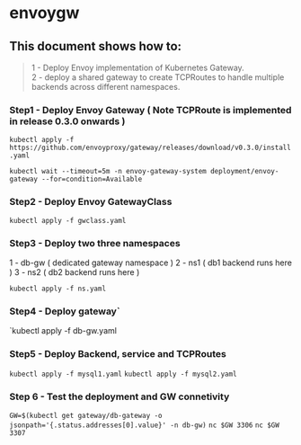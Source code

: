 # envoygw
## This document shows how to:
>   1 - Deploy Envoy implementation of Kubernetes Gateway.<br />
>   2 - deploy a shared gateway to create TCPRoutes to handle multiple backends across different namespaces.<br />


### Step1 - Deploy Envoy Gateway ( Note TCPRoute is implemented in release 0.3.0 onwards )

` kubectl apply -f https://github.com/envoyproxy/gateway/releases/download/v0.3.0/install.yaml `

`kubectl wait --timeout=5m -n envoy-gateway-system deployment/envoy-gateway --for=condition=Available`

### Step2 - Deploy Envoy GatewayClass

`kubectl apply -f gwclass.yaml` 

### Step3 - Deploy two three namespaces 

1 - db-gw ( dedicated gateway namespace )
2 - ns1 ( db1 backend runs here )
3 - ns2 ( db2 backend runs here )

`kubectl apply -f ns.yaml`

### Step4 - Deploy gateway`

`kubectl apply -f db-gw.yaml 

### Step5 - Deploy Backend, service and TCPRoutes 

`kubectl apply -f mysql1.yaml`
`kubectl apply -f mysql2.yaml`

### Step 6 -  Test the deployment and GW connetivity 

`GW=$(kubectl get gateway/db-gateway -o jsonpath='{.status.addresses[0].value}' -n db-gw)`
`nc $GW 3306`
`nc $GW 3307`
